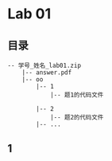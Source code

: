 # Lab 01

## 目录

```plain
-- 学号_姓名_lab01.zip
    |-- answer.pdf
    |-- oo
        |-- 1
            |-- 题1的代码文件

        |-- 2
            |-- 题2的代码文件
        |-- ...
```

## 1

